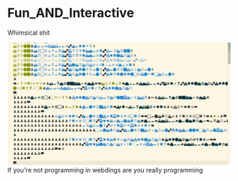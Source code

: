 # Fun_AND_Interactive
Whimsical shit

![asd](https://github.com/neophytes-of-net/Fun_AND_Interactive/blob/master/dingding.png) 
If you're not programming in webdings are you really programming
